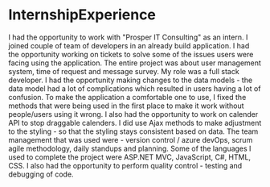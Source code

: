 # InternshipExperience
I had the opportunity to work with "Prosper IT Consulting" as an intern. I joined couple of team of developers in an already build application. I had the opportunity working on tickets to solve some of the issues users were facing using the application. The entire project was about user management system, time of request and message survey. 
My role was a full stack developer.
I had the opportunity making changes to the data models - the data model had a lot of complications which resulted in users having a lot of confusion. To make the application a comfortable one to use, I fixed the methods that were being used in the first place to make it work without people/users using it wrong.
I also had the opportunity to work on calender API to stop draggable calenders.
I did use Ajax methods to make adjustment to the styling - so that the styling stays consistent based on data.
The team management that was used were - version control / azure devOps, scrum agile methodology, daily standups and planning.
Some of the languages I used to complete the project were ASP.NET MVC, JavaScript, C#, HTML, CSS. 
I also had the opportunity to perform quality control - testing and debugging of code.
